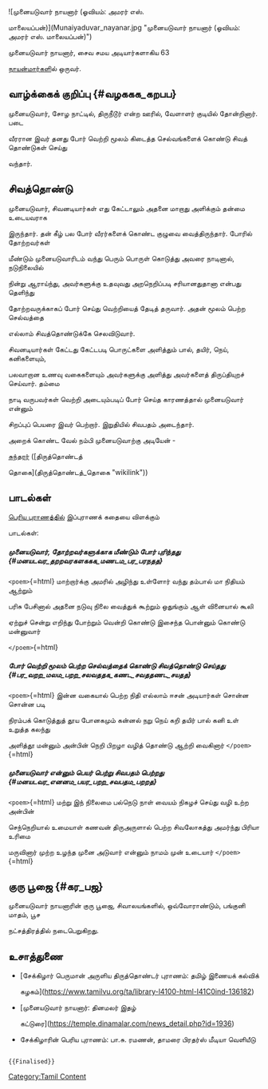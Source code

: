 ![முனையடுவார் நாயனார் (ஓவியம்: அமரர் எஸ்.
மாலையப்பன்)](Munaiyaduvar_nayanar.jpg "முனையடுவார் நாயனார் (ஓவியம்: அமரர் எஸ். மாலையப்பன்)")
முனையடுவார் நாயனார், சைவ சமய அடியார்களாகிய 63
[நாயன்மார்கள](நாயன்மார்கள் "wikilink")ில் ஒருவர்.

## வாழ்க்கைக் குறிப்பு {#வழககக_கறபப}

முனையடுவார், சோழ நாட்டில், திருநீடூர் என்ற ஊரில், வேளாளர் குடியில் தோன்றினார். படை
வீரரான இவர் தனது போர் வெற்றி மூலம் கிடைத்த செல்வங்களைக் கொண்டு சிவத் தொண்டுகள் செய்து
வந்தார்.

## சிவத்தொண்டு

முனையடுவார், சிவனடியார்கள் எது கேட்டாலும் அதனை மாறாது அளிக்கும் தன்மை உடையவராக
இருந்தார். தன் கீழ் பல போர் வீரர்களைக் கொண்ட குழுவை வைத்திருந்தார். போரில் தோற்றவர்கள்
மீண்டும் முனையடுவாரிடம் வந்து பெரும் பொருள் கொடுத்து அவரை நாடினால், நடுநிலையில்
நின்று ஆராய்ந்து, அவர்களுக்கு உதவுவது அறநெறிப்படி சரியானதுதானா என்பது தெளிந்து
தோற்றவருக்காகப் போர் செய்து வெற்றியைத் தேடித் தருவார். அதன் மூலம் பெற்ற செல்வத்தை
எல்லாம் சிவத்தொண்டுக்கே செலவிடுவார்.

சிவனடியார்கள் கேட்டது கேட்டபடி பொருட்களை அளித்தும் பால், தயிர், நெய், கனிகளையும்,
பலவாறான உணவு வகைகளையும் அவர்களுக்கு அளித்து அவர்களைத் திருப்தியுறச் செய்வார். தம்மை
நாடி வருபவர்கள் வெற்றி அடையும்படிப் போர் செய்த காரணத்தால் முனையடுவார் என்னும்
சிறப்புப் பெயரை இவர் பெற்றார். இறுதியில் சிவபதம் அடைந்தார்.

அறைக் கொண்ட வேல் நம்பி முனையடுவாற்கு அடியேன் -
[சுந்தரர்](சுந்தரமூர்த்தி_நாயனார் "wikilink") ([திருத்தொண்டத்
தொகை](திருத்தொண்டத்_தொகை "wikilink"))

## பாடல்கள்

[பெரிய புராணத்தில்](பெரிய_புராணம் "wikilink") இப்புராணக் கதையை விளக்கும்
பாடல்கள்:

##### முனையடுவார், தோற்றவர்களுக்காக மீண்டும் போர் புரிந்தது {#மனயடவர_தறறவரகளககக_மணடம_பர_பரநதத}

`<poem>`{=html} மாற்றார்க்கு அமரில் அழிந்து உள்ளோர் வந்து தம்பால் மா நிதியம் ஆற்றும்
பரிசு பேசினால் அதனை நடுவு நிலை வைத்துக் கூற்றும் ஒதுங்கும் ஆள் வினையால் கூலி
ஏற்றுச் சென்று எறிந்து போற்றும் வென்றி கொண்டு இசைந்த பொன்னும் கொண்டு மன்னுவார்
`</poem>`{=html}

##### போர் வெற்றி மூலம் பெற்ற செல்வத்தைக் கொண்டு சிவத்தொண்டு செய்தது {#பர_வறற_மலம_பறற_சலவததக_கணட_சவததணட_சயதத}

`<poem>`{=html} இன்ன வகையால் பெற்ற நிதி எல்லாம் ஈசன் அடியார்கள் சொன்ன சொன்ன படி
நிரம்பக் கொடுத்துத் தூய போனகமும் கன்னல் நறு நெய் கறி தயிர் பால் கனி உள் உறுத்த கலந்து
அளித்தூ மன்னும் அன்பின் நெறி பிறழா வழித் தொண்டு ஆற்றி வைகினார் `</poem>`{=html}

##### முனையடுவார் என்னும் பெயர் பெற்று சிவபதம் பெற்றது {#மனயடவர_எனனம_பயர_பறற_சவபதம_பறறத}

`<poem>`{=html} மற்று இந் நிலைமை பல்நெடு நாள் வையம் நிகழச் செய்து வழி உற்ற அன்பின்
செந்நெறியால் உமையாள் கணவன் திருஅருளால் பெற்ற சிவலோகத்து அமர்ந்து பிரியா உரிமை
மருவினார் முற்ற உழந்த முனை அடுவார் என்னும் நாமம் முன் உடையார் `</poem>`{=html}

## குரு பூஜை {#கர_பஜ}

முனையடுவார் நாயனாரின் குரு பூஜை, சிவாலயங்களில், ஒவ்வோராண்டும், பங்குனி மாதம், பூச
நட்சத்திரத்தில் நடைபெறுகிறது.

## உசாத்துணை

-   [சேக்கிழார் பெருமான் அருளிய திருத்தொண்டர் புராணம்: தமிழ் இணையக் கல்விக்
    கழகம்](https://www.tamilvu.org/ta/library-l4100-html-l41C0ind-136182)
-   [முனையடுவார் நாயனார்: தினமலர் இதழ்
    கட்டுரை](https://temple.dinamalar.com/news_detail.php?id=1936)
-   சேக்கிழாரின் பெரிய புராணம்: பா.சு. ரமணன், தாமரை பிரதர்ஸ் மீடியா வெளியீடு

```{=mediawiki}
{{Finalised}}
```
[Category:Tamil Content](Category:Tamil_Content "wikilink")
